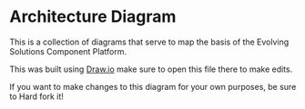 # Architecture Diagram

This is a collection of diagrams that serve to map the basis of the Evolving Solutions Component Platform.

This was built using [Draw.io](https://draw.io) make sure to open this file there to make edits.

If you want to make changes to this diagram for your own purposes, be sure to Hard fork it!
